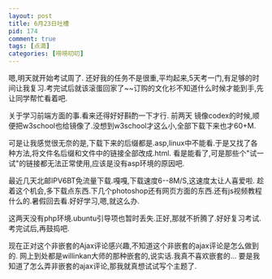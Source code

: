 ```yaml
--- 
layout: post
title: 6月23日吐槽
pid: 174
comment: true
tags: [点滴]
categories: [唠唠叨叨]
---
```

嗯,明天就开始考试周了. 还好我的任务不是很重,平均起来,5天考一门,有足够的时间让我复习.考完试后就该滚蛋回家了~~订购的文化衫不知道什么时候才能到手,先让同学帮忙看着吧.

关于学习前端方面的事.看来还得好好斟酌一下才行. 前两天 镜像codex的时候,顺便把w3school也给镜像了.没想到w3school才这么小,全部下载下来也才60+M.

可是让我感觉很无奈的是,下载下来的后缀都是.asp,linux中不能看.于是又找了各种方法,将文件名后缀和文件中的链接全部改成.html.
看是能看了,可是那些个"试一试"的链接都无法正常使用,应该是没有asp环境的原因吧.

最近几天北邮IPV6BT免流量下载.嘎嘎,下载速度6--8M/S,这速度太让人喜爱啦. 趁着这个机会,多下载点东西.下几个photoshop还有网页方面的东西.还有js视频教程什么的.暑假回去看.好好学习,嗯,就这么办.

这两天没有php环境.ubuntu引导项也暂时丢失.正好,那就不折腾了.好好复习考试.考完试后,再鼓捣吧.

现在正对这个非嵌套的Ajax评论感兴趣,不知道这个非嵌套的ajax评论是怎么做到的. 网上到处都是willinkan大师的那种嵌套的,说实话.我真不喜欢嵌套的...
要是我知道了怎么弄非嵌套的ajax评论,那我就真想试试写个主题了.
